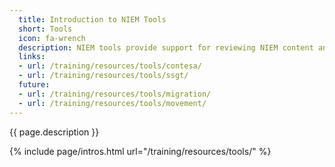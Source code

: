 ```yaml
---
  title: Introduction to NIEM Tools
  short: Tools
  icon: fa-wrench
  description: NIEM tools provide support for reviewing NIEM content and developing NIEM domains and exchanges;
  links:
  - url: /training/resources/tools/contesa/
  - url: /training/resources/tools/ssgt/
  future:
  - url: /training/resources/tools/migration/
  - url: /training/resources/tools/movement/
---
```


{{ page.description }}

{% include page/intros.html url="/training/resources/tools/" %}
